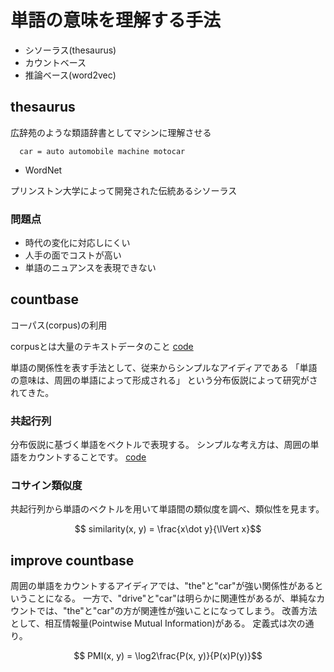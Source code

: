 <!-- FileName: readme
 Author: 8ucchiman
 CreatedDate: 2023-02-18 11:37:23 +0900
 LastModified: 2023-02-18 13:37:41 +0900
 Reference: 8ucchiman.jp
-->



# 単語の意味を理解する手法
 - シソーラス(thesaurus)
 - カウントベース
 - 推論ベース(word2vec)


## thesaurus
広辞苑のような類語辞書としてマシンに理解させる

```
  car = auto automobile machine motocar
```

- WordNet

プリンストン大学によって開発された伝統あるシソーラス

### 問題点
- 時代の変化に対応しにくい
- 人手の面でコストが高い
- 単語のニュアンスを表現できない

## countbase
コーパス(corpus)の利用

corpusとは大量のテキストデータのこと
[code](./make_corpus.py)

単語の関係性を表す手法として、従来からシンプルなアイディアである
「単語の意味は、周囲の単語によって形成される」
という分布仮説によって研究がされてきた。

### 共起行列
分布仮説に基づく単語をベクトルで表現する。
シンプルな考え方は、周囲の単語をカウントすることです。
[code](./make_co_occurence_matrix.py)

### コサイン類似度
共起行列から単語のベクトルを用いて単語間の類似度を調べ、類似性を見ます。
```math
 similarity(x, y) = \frac{x\dot y}{\lVert x}
```

## improve countbase
周囲の単語をカウントするアイディアでは、"the"と"car"が強い関係性があるということになる。
一方で、"drive"と"car"は明らかに関連性があるが、単純なカウントでは、"the"と"car"の方が関連性が強いことになってしまう。
改善方法として、相互情報量(Pointwise Mutual Information)がある。
定義式は次の通り。
```math
  PMI(x, y) = \log2\frac{P(x, y)}{P(x)P(y)}
```


